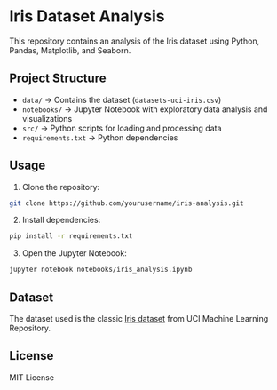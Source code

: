 # Iris Dataset Analysis

This repository contains an analysis of the Iris dataset using Python, Pandas, Matplotlib, and Seaborn.

## Project Structure
- `data/` → Contains the dataset (`datasets-uci-iris.csv`)
- `notebooks/` → Jupyter Notebook with exploratory data analysis and visualizations
- `src/` → Python scripts for loading and processing data
- `requirements.txt` → Python dependencies

## Usage

1. Clone the repository:
```bash
git clone https://github.com/yourusername/iris-analysis.git
```

2. Install dependencies:
```bash
pip install -r requirements.txt
```

3. Open the Jupyter Notebook:
```bash
jupyter notebook notebooks/iris_analysis.ipynb
```

## Dataset
The dataset used is the classic [Iris dataset](https://archive.ics.uci.edu/ml/datasets/iris) from UCI Machine Learning Repository.

## License
MIT License
